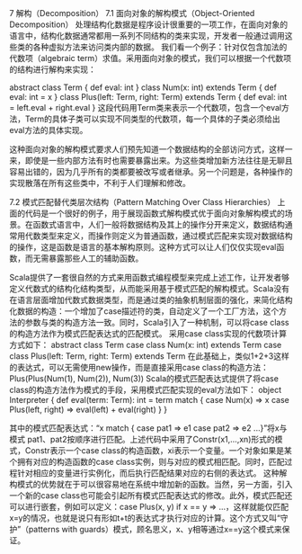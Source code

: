 7	解构（Decomposition）
7.1	面向对象的解构模式（Object-Oriented Decomposition）
处理结构化数据是程序设计很重要的一项工作，在面向对象的语言中，结构化数据通常都用一系列不同结构的类来实现，开发者一般通过调用这些类的各种虚拟方法来访问类内部的数据。
我们看一个例子：针对仅包含加法的代数项（algebraic term）求值。采用面向对象的模式，我们可以根据一个代数项的结构进行解构来实现：

abstract class Term {
def eval: int
}
class Num(x: int) extends Term {
def eval: int = x
}
class Plus(left: Term, right: Term) extends Term {
def eval: int = left.eval + right.eval
}
这段代码用Term类来表示一个代数项，包含一个eval方法，Term的具体子类可以实现不同类型的代数项，每一个具体的子类必须给出eval方法的具体实现。

这种面向对象的解构模式要求人们预先知道一个数据结构的全部访问方式，这样一来，即使是一些内部方法有时也需要暴露出来。为这些类增加新方法往往是无聊且容易出错的，因为几乎所有的类都要被改写或者继承。另一个问题是，各种操作的实现散落在所有这些类中，不利于人们理解和修改。

7.2	模式匹配替代类层次结构（Pattern Matching Over Class Hierarchies）
上面的代码是一个很好的例子，用于展现函数式解构模式优于面向对象解构模式的场景。在函数式语言中，人们一般将数据结构及其上的操作分开来定义，数据结构通常用代数类型来定义，而操作则定义为普通函数，通过模式匹配来实现对数据结构的操作，这是函数是语言的基本解构原则。这种方式可以让人们仅仅实现eval函数，而无需暴露那些人工的辅助函数。

Scala提供了一套很自然的方式来用函数式编程模型来完成上述工作，让开发者够定义代数式的结构化结构类型，从而能采用基于模式匹配的解构模式。Scala没有在语言层面增加代数式数据类型，而是通过类的抽象机制层面的强化，来简化结构化数据的构造：一个增加了case描述符的类，自动定义了一个工厂方法，这个方法的参数与类的构造方法一致。同时，Scala引入了一种机制，可以将case class的构造方法作为模式匹配表达式的匹配模式。
采用case class实现的代数项计算方式如下：
abstract class Term
case class Num(x: int) extends Term
case class Plus(left: Term, right: Term) extends Term
在此基础上，类似1+2+3这样的表达式，可以无需使用new操作，而是直接采用case class的构造方法：
Plus(Plus(Num(1), Num(2)), Num(3))
Scala的模式匹配表达式提供了将case class的构造方法作为模式的手段，采用模式匹配实现的eval方法如下：
object Interpreter {
def eval(term: Term): int = term match {
case Num(x) => x
case Plus(left, right) => eval(left) + eval(right)
}
}

其中的模式匹配表达式：“x match { case pat1 => e1 case pat2 => e2 ...}”将x与模式 pat1、pat2按顺序进行匹配。上述代码中采用了Constr(x1,…,xn)形式的模式，Constr表示一个case class的构造函数，xi表示一个变量。一个对象如果是某个拥有对应的构造函数的case class实例，则与对应的模式相匹配。同时，匹配过程针对相应的变量进行实例化，而后执行匹配结果对应的右侧的表达式。
这种解构模式的优势就在于可以很容易地在系统中增加新的函数。当然，另一方面，引入一个新的case class也可能会引起所有模式匹配表达式的修改。此外，模式匹配还可以进行嵌套，例如可以定义：case Plus(x, y) if x == y => ...，这样就能仅匹配x=y的情况，也就是说只有形如t+t的表达式才执行对应的计算。这个方式又叫“守护”（patterns with guards）模式，顾名思义，x、y相等通过x==y这个模式来保证。
